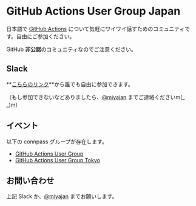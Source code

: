 # GitHub Actions User Group Japan

日本語で [GitHub Actions](https://github.com/features/actions) について気軽にワイワイ話すためのコミュニティです。自由にご参加ください。

GitHub **非公認**のコミュニティなのでご注意ください。

## Slack

**[こちらのリンク](https://join.slack.com/t/github-actions-jp/shared_invite/enQtODkzODM2NjcxODI0LTA3OWUyM2E5YWE3NGYwNGIwMzhjNWFiMGQyNzdiNzNmYzUxYTQ5MjlmYTM1OGQ1NDU4ODZhNDJiODgyNDAwMjE)**から誰でも自由に参加できます。

（もし参加できないなどありましたら、[@miyajan](https://twitter.com/miyajan) までご連絡くださいm(_ _)m）

## イベント

以下の connpass グループが存在します。

- [GitHub Actions User Group](https://gaug.connpass.com/)
- [GitHub Actions User Group Tokyo](https://gaugt.connpass.com/)

## お問い合わせ

上記 Slack か、[@miyajan](https://twitter.com/miyajan) までお願いします。
